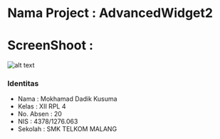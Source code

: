 # Nama Project  :  AdvancedWidget2
# ScreenShoot   :

![alt text](https://cloud.githubusercontent.com/assets/22844394/19856037/52511d9e-9faa-11e6-8338-970ea90cbb00.png)

### Identitas
+ Nama      : Mokhamad Dadik Kusuma
+ Kelas     : XII RPL 4
+ No. Absen : 20
+ NIS       : 4378/1276.063
+ Sekolah   : SMK TELKOM MALANG
